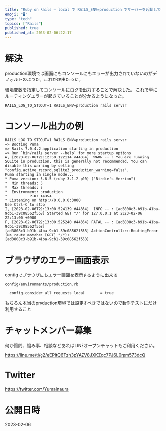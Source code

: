 ```yaml
---
title: "Ruby on Rails – local で RAILS_ENV=production でサーバーを起動してもつながらない場合 (コンソー"
emoji: "🖥"
type: "tech"
topics: ["Rails"]
published: true
published_at: 2023-02-06t22:17
---
```



# 解決

production環境では画面にもコンソールにもエラーが出力されていないのがデフォルトのようだ。これが理由だった。

環境変数を指定してコンソールにログを出力することで解決した。
これで単にルーティングエラーが起きていることが分かるようになった。

```
RAILS_LOG_TO_STDOUT=1 RAILS_ENV=production rails server
```

# コンソール出力の例


```
RAILS_LOG_TO_STDOUT=1 RAILS_ENV=production rails server
=> Booting Puma
=> Rails 7.0.4.2 application starting in production
=> Run `bin/rails server --help` for more startup options
W, [2023-02-06T22:12:58.122114 #44354]  WARN -- : You are running SQLite in production, this is generally not recommended. You can disable this warning by setting "config.active_record.sqlite3_production_warning=false".
Puma starting in single mode...
* Puma version: 5.6.5 (ruby 3.1.2-p20) ("Birdie's Version")
*  Min threads: 5
*  Max threads: 5
*  Environment: production
*          PID: 44354
* Listening on http://0.0.0.0:3000
Use Ctrl-C to stop
I, [2023-02-06T22:13:00.524139 #44354]  INFO -- : [ad3808c3-b91b-41ba-9cb1-39c08562f558] Started GET "/" for 127.0.0.1 at 2023-02-06 22:13:00 +0900
F, [2023-02-06T22:13:00.525240 #44354] FATAL -- : [ad3808c3-b91b-41ba-9cb1-39c08562f558]
[ad3808c3-b91b-41ba-9cb1-39c08562f558] ActionController::RoutingError (No route matches [GET] "/"):
[ad3808c3-b91b-41ba-9cb1-39c08562f558]
```

# ブラウザのエラー画面表示

configでブラウザにもエラー画面を表示するように出来る

`config/environments/production.rb`

```
  config.consider_all_requests_local       = true
```

もちろん本当のproduction環境では設定すべきではないので動作テストにだけ利用すること


# チャットメンバー募集


何か質問、悩み事、相談などあればLINEオープンチャットもご利用ください。

https://line.me/ti/g2/eEPltQ6Tzh3pYAZV8JXKZqc7PJ6L0rpm573dcQ


# Twitter

https://twitter.com/YumaInaura


# 公開日時

2023-02-06
